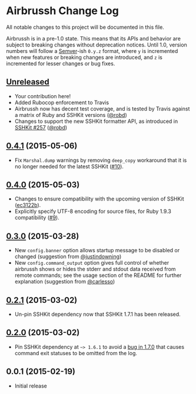 # Airbrussh Change Log

All notable changes to this project will be documented in this file.

Airbrussh is in a pre-1.0 state. This means that its APIs and behavior are subject to breaking changes without deprecation notices. Until 1.0, version numbers will follow a [Semver][]-ish `0.y.z` format, where `y` is incremented when new features or breaking changes are introduced, and `z` is incremented for lesser changes or bug fixes.

## [Unreleased]

* Your contribution here!
* Added Rubocop enforcement to Travis
* Airbrussh now has decent test coverage, and is tested by Travis against a matrix of Ruby and SSHKit versions ([@robd](https://github.com/robd))
* Changes to support the new SSHKit formatter API, as introduced in [SSHKit #257](https://github.com/capistrano/sshkit/pull/257) ([@robd](https://github.com/robd))

## [0.4.1][] (2015-05-06)

* Fix `Marshal.dump` warnings by removing `deep_copy` workaround that it is no longer needed for the latest SSHKit ([#10](https://github.com/mattbrictson/airbrussh/issues/10)).

## [0.4.0][] (2015-05-03)

* Changes to ensure compatibility with the upcoming version of SSHKit ([ec3122b](https://github.com/mattbrictson/airbrussh/commit/ec3122b101de53f2304723da842d5c8b6f70f4f3)).
* Explicitly specify UTF-8 encoding for source files, for Ruby 1.9.3 compatibility ([#9](https://github.com/mattbrictson/airbrussh/issues/9)).

## [0.3.0][] (2015-03-28)

* New `config.banner` option allows startup message to be disabled or changed (suggestion from [@justindowning](https://github.com/justindowning))
* New `config.command_output` option gives full control of whether airbrussh shows or hides the stderr and stdout data received from remote commands; see the usage section of the README for further explanation (suggestion from [@carlesso](https://github.com/carlesso))

## [0.2.1][] (2015-03-02)

* Un-pin SSHKit dependency now that SSHKit 1.7.1 has been released.

## [0.2.0][] (2015-03-02)

* Pin SSHKit dependency at `~> 1.6.1` to avoid a [bug in 1.7.0](https://github.com/capistrano/sshkit/issues/226) that causes command exit statuses to be omitted from the log.

## 0.0.1 (2015-02-19)

* Initial release

[Semver]: http://semver.org
[Unreleased]: https://github.com/mattbrictson/airbrussh/compare/v0.4.1...HEAD
[0.4.1]: https://github.com/mattbrictson/airbrussh/compare/v0.4.0...v0.4.1
[0.4.0]: https://github.com/mattbrictson/airbrussh/compare/v0.3.0...v0.4.0
[0.3.0]: https://github.com/mattbrictson/airbrussh/compare/v0.2.1...v0.3.0
[0.2.1]: https://github.com/mattbrictson/airbrussh/compare/v0.2.0...v0.2.1
[0.2.0]: https://github.com/mattbrictson/airbrussh/compare/v0.0.1...v0.2.0
